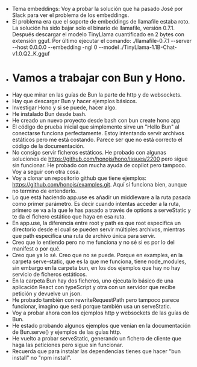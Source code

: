 - Tema embeddings: Voy a probar la solución que ha pasado José por Slack para ver el problema de los embeddings.
- El problema era que el soporte de embeddings de llamafile estaba roto. La solución ha sido bajar solo el binario de llamafile, versión 0.7.1. Después descargar el modelo TinyLlama cuantificado en 2 bytes con extensión gguf. Por último ejecutar el comando: ./llamafile-0.7.1  --server --host 0.0.0.0 --embedding -ngl 0 --model ./TinyLlama-1.1B-Chat-v1.0.Q2_K.gguf
- # Vamos a trabajar con Bun y Hono.
- Hay que mirar en las guías de Bun la parte de http y de websockets.
- Hay que descargar Bun y hacer ejemplos básicos.
- Investigar Hono y si se puede, hacer algo.
- He instalado  Bun desde bash.
- He creado un nuevo proyecto desde bash con bun create hono app
- El código de prueba inicial que simplemente sirve un "Hello Bun" al conectarse funciona perfectamente. Estoy intentando servir archivos estáticos pero me está costando. Parece ser que no está correcto el código de la documentación.
- No consigo servir ficheros estáticos. He probado con algunas soluciones de https://github.com/honojs/hono/issues/2200 pero sigue sin funcionar. He probado con mucha ayuda de copilot pero tampoco. Voy a seguir con otra cosa.
- Voy a clonar un repositorio github que tiene ejemplos: https://github.com/honojs/examples.git. Aquí sí funciona bien, aunque no termino de entenderlo.
- Lo que está haciendo app.use es añadir un middleware a la ruta pasada como primer parámetro. Es decir cuando intentas acceder a la ruta, primero se va a la que le has pasado a través de options a serveStatic y te da el fichero estático que haya en esa ruta.
- En app.use, la diferencia entre root y path es que root especifica un directorio desde el cual se pueden servir múltiples archivos, mientras que path especifica una ruta de archivo única para servir.
- Creo que lo entiendo pero no me funciona y no sé si es por lo del manifest o por qué.
- Creo que ya lo sé.  Creo que no se puede. Porque en examples, en la carpeta serve-static, que es la que me funciona, tiene node_modules, sin embargo en la carpeta bun, en los dos ejemplos que hay no hay servicio de ficheros estáticos.
- En la carpeta Bun hay dos ficheros, uno ejecuta lo básico de una aplicación React con typeScript y otra con un servidor que recibe petición y devuelve un json.
- He probado también con rewriteRequestPath pero tampoco parece funcionar, imagino que será porque también usa un serveStatic.
- Voy a probar ahora con los ejemplos http y websockets de las guías de Bun.
- He estado probando algunos ejemplos que venían en la documentación de Bun.serve() y ejemplos de las guías http.
- He vuelto a probar serveStatic, generando un fichero de cliente que haga las peticiones pero sigue sin funcionar.
- Recuerda que para instalar las dependencias tienes que hacer "bun install" no "npm install".
